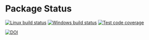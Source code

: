 # Package Status

[![Linux build status](https://travis-ci.org/juliangehring/Bootstrap.jl.svg?branch=master)](https://travis-ci.org/juliangehring/Bootstrap.jl)
[![Windows build status](https://ci.appveyor.com/api/projects/status/l8qifrqaj3gxloxg/branch/master?svg=true)](https://ci.appveyor.com/project/juliangehring/bootstrap-jl-433wi/branch/master)
[![Test code coverage](https://codecov.io/gh/juliangehring/Bootstrap.jl/branch/master/graph/badge.svg)](https://codecov.io/gh/juliangehring/Bootstrap.jl)

[![DOI](https://zenodo.org/badge/5468/juliangehring/Bootstrap.jl.svg)](https://zenodo.org/badge/latestdoi/5468/juliangehring/Bootstrap.jl)
